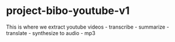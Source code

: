 # project-bibo-youtube-v1
This is where we extract youtube videos - transcribe - summarize - translate - synthesize to audio - mp3
